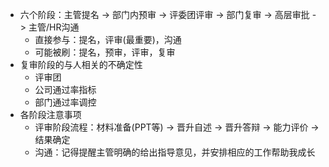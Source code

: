 
- 六个阶段：主管提名 -> 部门内预审 -> 评委团评审 -> 部门复审 -> 高层审批 -> 主管/HR沟通
	- 直接参与：提名，评审(最重要)，沟通
	- 可能被刷：提名，预审，评审，复审
- 复审阶段的与人相关的不确定性
	- 评审团
	- 公司通过率指标
	- 部门通过率调控
- 各阶段注意事项
	- 评审阶段流程：材料准备(PPT等) -> 晋升自述 -> 晋升答辩 -> 能力评价 -> 结果确定
	- 沟通：记得提醒主管明确的给出指导意见，并安排相应的工作帮助我成长
